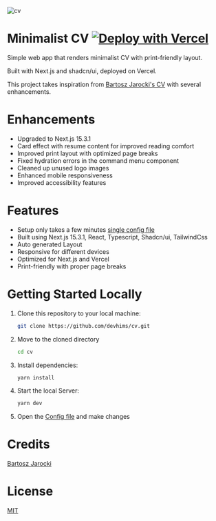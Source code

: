 ![cv](https://service.firecrawl.dev/storage/v1/object/public/media/screenshot-2bbb3466-1687-4a8a-96d1-a4a3a39f6e2c.png)

# Minimalist CV [![Deploy with Vercel](https://vercel.com/button)](https://vercel.com/new/clone?repository-url=https%3A%2F%2Fgithub.com%2Fdevhims%2Fcv)

Simple web app that renders minimalist CV with print-friendly layout.

Built with Next.js and shadcn/ui, deployed on Vercel.

This project takes inspiration from [Bartosz Jarocki's CV](https://github.com/BartoszJarocki/cv) with several enhancements.

# Enhancements

- Upgraded to Next.js 15.3.1
- Card effect with resume content for improved reading comfort
- Improved print layout with optimized page breaks
- Fixed hydration errors in the command menu component
- Cleaned up unused logo images
- Enhanced mobile responsiveness
- Improved accessibility features

# Features

- Setup only takes a few minutes [single config file](./src/data/resume-data.tsx)
- Built using Next.js 15.3.1, React, Typescript, Shadcn/ui, TailwindCss
- Auto generated Layout
- Responsive for different devices
- Optimized for Next.js and Vercel
- Print-friendly with proper page breaks

# Getting Started Locally

1. Clone this repository to your local machine:

   ```bash
   git clone https://github.com/devhims/cv.git
   ```

2. Move to the cloned directory

   ```bash
   cd cv
   ```

3. Install dependencies:

   ```bash
   yarn install
   ```

4. Start the local Server:

   ```bash
   yarn dev
   ```

5. Open the [Config file](./src/data/resume-data.tsx) and make changes

# Credits

[Bartosz Jarocki](https://github.com/BartoszJarocki/cv)

# License

[MIT](https://choosealicense.com/licenses/mit/)
